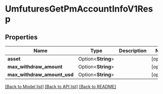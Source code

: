 # UmfuturesGetPmAccountInfoV1Resp

## Properties

Name | Type | Description | Notes
------------ | ------------- | ------------- | -------------
**asset** | Option<**String**> |  | [optional]
**max_withdraw_amount** | Option<**String**> |  | [optional]
**max_withdraw_amount_usd** | Option<**String**> |  | [optional]

[[Back to Model list]](../README.md#documentation-for-models) [[Back to API list]](../README.md#documentation-for-api-endpoints) [[Back to README]](../README.md)


